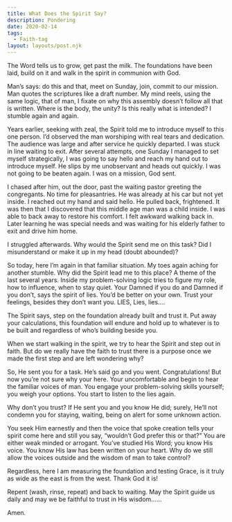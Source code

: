 ```yaml
---
title: What Does the Spirit Say?
description: Pondering
date: 2020-02-14
tags:
  - Faith-tag
layout: layouts/post.njk
---
```




The Word tells us to grow, get past the milk.  The foundations have been laid, build on it and walk in the spirit in communion with God.
  
Man’s says: do this and that, meet on Sunday, join, commit to our mission.  Man quotes the scriptures like a draft number.  My mind reels, using the same logic, that of man, I fixate on why this assembly doesn’t follow all that is written.  Where is the body, the unity?  Is this really what is intended?  I stumble again and again.

Years earlier, seeking with zeal, the Spirit told me to introduce myself to this one person.  I’d observed the man worshiping with real tears and dedication.  The audience was large and after service he quickly departed. I was stuck in line waiting to exit.  After several attempts, one Sunday I managed to set myself strategically, I was going to say hello and reach my hand out to introduce myself.  He slips by me unobservant and heads out quickly.  I was not going to be beaten again.  I was on a mission, God sent.

I chased after him, out the door, past the waiting pastor greeting the congregants.  No time for pleasantries.  He was already at his car but not yet inside.  I reached out my hand and said hello.  He pulled back, frightened.  It was then that I discovered that this middle age man was a child inside.  I was able to back away to restore his comfort.  I felt awkward walking back in.  Later learning he was special needs and was waiting for his elderly father to exit and drive him home.

I struggled afterwards.  Why would the Spirit send me on this task?  Did I misunderstand or make it up in my head (doubt abounded)?

So today, here I’m again in that familiar situation.  My toes again aching for another stumble.  Why did the Spirit lead me to this place?  A theme of the last several years.   Inside my problem-solving logic tries to figure my role, how to influence, when to stay quiet. Your Damned if you do and Damned if you don’t, says the spirit of lies.  You’d be better on your own.  Trust your feelings, besides they don’t want you. LIES, Lies, lies….

The Spirit says, step on the foundation already built and trust it.  Put away your calculations, this foundation will endure and hold up to whatever is to be built and regardless of who’s building beside you. 
 
When we start walking in the spirit, we try to hear the Spirit and step out in faith.  But do we really have the faith to trust there is a purpose once we made the first step and are left wondering why?
  
So, He sent you for a task.  He’s said go and you went.  Congratulations! But now you’re not sure why your here.  Your uncomfortable and begin to hear the familiar voices of man.  You engage your problem-solving skills yourself; you weigh your options.  You start to listen to the lies again.
  
Why don’t you trust?  If He sent you and you know He did; surely, He’ll not condemn you for staying, waiting, being on alert for some unknown action.
  
You seek Him earnestly and then the voice that spoke creation tells your spirit come here and still you say, “wouldn’t God prefer this or that?”  You are either weak minded or arrogant.  You’ve studied His Word; you know His voice.  You know His law has been written on your heart.  Why do we still allow the voices outside and the wisdom of man to take control?

Regardless, here I am measuring the foundation and testing Grace, is it truly as wide as the east is from the west. Thank God it is!
  
Repent (wash, rinse, repeat) and back to waiting.  May the Spirit guide us daily and may we be faithful to trust in His wisdom……  

Amen.


